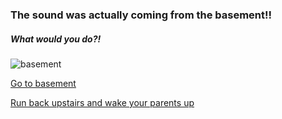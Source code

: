 ### The sound was actually coming from the basement!!

##### What would you do?!

![basement](https://www.google.com/search?safe=strict&biw=1920&bih=956&tbm=isch&sa=1&ei=RlTgW7iAIYOc_QbWn6TIBQ&q=basement+scry&oq=basement+scry&gs_l=img.3...93430.95628..95795...0.0..0.58.712.14......1....1..gws-wiz-img.....0..0j0i67j0i30j0i8i30j0i24.LzhZ5WUGeIA#imgrc=OVoXRSUbmEaSQM:)

[Go to basement](lil-sis.md)

[Run back upstairs and wake your parents up](parents.md)